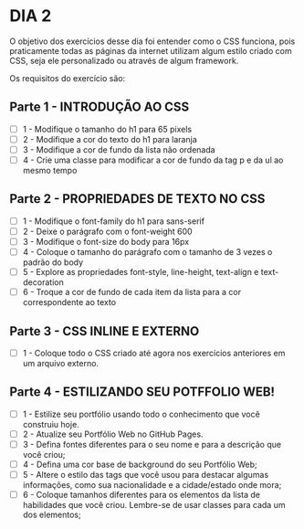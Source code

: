 # DIA 2

O objetivo dos exercícios desse dia foi entender como o CSS funciona, pois praticamente todas as páginas da internet utilizam algum estilo criado com CSS, seja ele personalizado ou através de algum framework.


Os requisitos do exercício são:

## Parte 1 - INTRODUÇÃO AO CSS
- [ ] 1 - Modifique o tamanho do h1 para 65 pixels
- [ ] 2 - Modifique a cor do texto do h1 para laranja
- [ ] 3 - Modifique a cor de fundo da lista não ordenada
- [ ] 4 - Crie uma classe para modificar a cor de fundo da tag p e da ul ao mesmo tempo

## Parte 2 - PROPRIEDADES DE TEXTO NO CSS
- [ ] 1 - Modifique o font-family do h1 para sans-serif
- [ ] 2 - Deixe o parágrafo com o font-weight 600
- [ ] 3 - Modifique o font-size do body para 16px
- [ ] 4 - Coloque o tamanho do parágrafo com o tamanho de 3 vezes o padrão do body
- [ ] 5 - Explore as propriedades font-style, line-height, text-align e text-decoration
- [ ] 6 - Troque a cor de fundo de cada item da lista para a cor correspondente ao texto

## Parte 3 - CSS INLINE E EXTERNO
- [ ] 1 - Coloque todo o CSS criado até agora nos exercícios anteriores em um arquivo externo.

## Parte 4 - ESTILIZANDO SEU POTFFOLIO WEB!
- [ ] 1 - Estilize seu portfólio usando todo o conhecimento que você construiu hoje.
- [ ] 2 - Atualize seu Portfólio Web no GitHub Pages.
- [ ] 3 - Defina fontes diferentes para o seu nome e para a descrição que você criou;
- [ ] 4 - Defina uma cor base de background do seu Portfólio Web;
- [ ] 5 - Altere o estilo das tags que você usou para destacar algumas informações, como sua nacionalidade e a cidade/estado onde mora;
- [ ] 6 - Coloque tamanhos diferentes para os elementos da lista de habilidades que você criou. Lembre-se de usar classes para cada um dos elementos;

